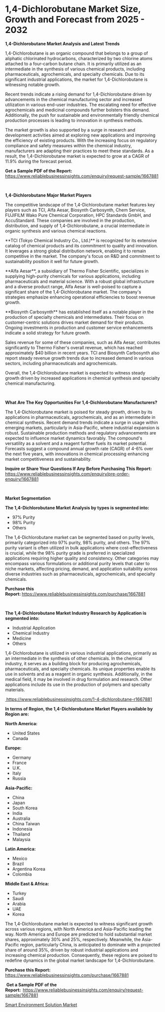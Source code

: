 <p><h1>1,4-Dichlorobutane Market Size, Growth and Forecast from 2025 - 2032</h1></p><p><strong>1,4-Dichlorobutane Market Analysis and Latest Trends</strong></p>
<p><p>1,4-Dichlorobutane is an organic compound that belongs to a group of aliphatic chlorinated hydrocarbons, characterized by two chlorine atoms attached to a four-carbon butane chain. It is primarily utilized as an intermediate in the synthesis of various chemical products, including pharmaceuticals, agrochemicals, and specialty chemicals. Due to its significant industrial applications, the market for 1,4-Dichlorobutane is witnessing notable growth.</p><p>Recent trends indicate a rising demand for 1,4-Dichlorobutane driven by advancements in the chemical manufacturing sector and increased utilization in various end-user industries. The escalating need for effective agrochemicals and medicinal compounds further bolsters this demand. Additionally, the push for sustainable and environmentally friendly chemical production processes is leading to innovation in synthesis methods.</p><p>The market growth is also supported by a surge in research and development activities aimed at exploring new applications and improving the efficiency of existing products. With the increasing focus on regulatory compliance and safety measures within the chemical industry, manufacturers are adapting their practices to meet these standards. As a result, the 1,4-Dichlorobutane market is expected to grow at a CAGR of 11.9% during the forecast period.</p></p>
<p><strong>Get a Sample PDF of the Report:&nbsp;</strong> <a href="https://www.reliablebusinessinsights.com/enquiry/request-sample/1667881?utm_campaign=3319&utm_medium=2&utm_source=Github&utm_content=ia&utm_term=23032025&utm_id=14-dichlorobutane">https://www.reliablebusinessinsights.com/enquiry/request-sample/1667881</a></p>
<p>&nbsp;</p>
<p><strong>1,4-Dichlorobutane Major Market Players</strong></p>
<p><p>The competitive landscape of the 1,4-Dichlorobutane market features key players such as TCI, Alfa Aesar, Biosynth Carbosynth, Chem Service, FUJIFILM Wako Pure Chemical Corporation, HPC Standards GmbH, and AccuStandard. These companies are involved in the production, distribution, and supply of 1,4-Dichlorobutane, a crucial intermediate in organic synthesis and various chemical reactions.</p><p>**TCI (Tokyo Chemical Industry Co., Ltd.)** is recognized for its extensive catalog of chemical products and its commitment to quality and innovation. It leverages a strong global distribution network, enabling it to remain competitive in the market. The company's focus on R&D and commitment to sustainability position it well for future growth.</p><p>**Alfa Aesar**, a subsidiary of Thermo Fisher Scientific, specializes in supplying high-purity chemicals for various applications, including pharmaceuticals and material science. With a robust global infrastructure and a diverse product range, Alfa Aesar is well-poised to capture a significant share of the 1,4-Dichlorobutane market. The company's strategies emphasize enhancing operational efficiencies to boost revenue growth.</p><p>**Biosynth Carbosynth** has established itself as a notable player in the production of specialty chemicals and intermediates. Their focus on customer-centric solutions drives market demand for their products. Ongoing investments in production and customer service enhancements indicate a solid strategy for future growth.</p><p>Sales revenue for some of these companies, such as Alfa Aesar, contributes significantly to Thermo Fisher's overall revenue, which has reached approximately $40 billion in recent years. TCI and Biosynth Carbosynth also report steady revenue growth trends due to increased demand in various sectors, including pharmaceuticals and agrochemicals. </p><p>Overall, the 1,4-Dichlorobutane market is expected to witness steady growth driven by increased applications in chemical synthesis and specialty chemical manufacturing.</p></p>
<p>&nbsp;</p>
<p><strong>What Are The Key Opportunities For 1,4-Dichlorobutane Manufacturers?</strong></p>
<p><p>The 1,4-Dichlorobutane market is poised for steady growth, driven by its applications in pharmaceuticals, agrochemicals, and as an intermediate in chemical synthesis. Recent demand trends indicate a surge in usage within emerging markets, particularly in Asia-Pacific, where industrial expansion is robust. Sustainable production methods and regulatory advancements are expected to influence market dynamics favorably. The compound's versatility as a solvent and a reagent further fuels its market potential. Forecasts suggest a compound annual growth rate (CAGR) of 4-6% over the next five years, with innovations in chemical processing enhancing market competitiveness and sustainability.</p></p>
<p><strong>Inquire or Share Your Questions If Any Before Purchasing This Report:</strong> <a href="https://www.reliablebusinessinsights.com/enquiry/pre-order-enquiry/1667881?utm_campaign=3319&utm_medium=2&utm_source=Github&utm_content=ia&utm_term=23032025&utm_id=14-dichlorobutane">https://www.reliablebusinessinsights.com/enquiry/pre-order-enquiry/1667881</a></p>
<p>&nbsp;</p>
<p><strong>Market Segmentation</strong></p>
<p><strong>The 1,4-Dichlorobutane Market Analysis by types is segmented into:</strong></p>
<p><ul><li>97% Purity</li><li>98% Purity</li><li>Others</li></ul></p>
<p><p>The 1,4-Dichlorobutane market can be segmented based on purity levels, primarily categorized into 97% purity, 98% purity, and others. The 97% purity variant is often utilized in bulk applications where cost-effectiveness is crucial, while the 98% purity grade is preferred in specialized applications requiring higher quality and consistency. Other categories may encompass various formulations or additional purity levels that cater to niche markets, affecting pricing, demand, and application suitability across diverse industries such as pharmaceuticals, agrochemicals, and specialty chemicals.</p></p>
<p><strong>Purchase this Report:&nbsp;</strong><a href="https://www.reliablebusinessinsights.com/purchase/1667881?utm_campaign=3319&utm_medium=2&utm_source=Github&utm_content=ia&utm_term=23032025&utm_id=14-dichlorobutane">https://www.reliablebusinessinsights.com/purchase/1667881</a></p>
<p>&nbsp;</p>
<p><strong>The 1,4-Dichlorobutane Market Industry Research by Application is segmented into:</strong></p>
<p><ul><li>Industrial Application</li><li>Chemical Industry</li><li>Medicine</li><li>Others</li></ul></p>
<p><p>1,4-Dichlorobutane is utilized in various industrial applications, primarily as an intermediate in the synthesis of other chemicals. In the chemical industry, it serves as a building block for producing agrochemicals, pharmaceuticals, and specialty chemicals. Its unique properties enable its use in solvents and as a reagent in organic synthesis. Additionally, in the medical field, it may be involved in drug formulation and research. Other applications include its use in the production of polymers and specialty materials.</p></p>
<p><a href="https://www.reliablebusinessinsights.com/1-4-dichlorobutane-r1667881?utm_campaign=3319&utm_medium=2&utm_source=Github&utm_content=ia&utm_term=23032025&utm_id=14-dichlorobutane">&nbsp;https://www.reliablebusinessinsights.com/1-4-dichlorobutane-r1667881</a></p>
<p><strong>In terms of Region, the 1,4-Dichlorobutane Market Players available by Region are:</strong></p>
<p>
    <p> <strong> North America: </strong>
        <ul>
            <li>United States</li>
            <li>Canada</li>
        </ul>
        </p> 
    <p> <strong> Europe: </strong>
        <ul>
            <li>Germany</li>
            <li>France</li>
            <li>U.K.</li>
            <li>Italy</li>
            <li>Russia</li>
        </ul>
        </p> 
    <p> <strong> Asia-Pacific: </strong>
        <ul>
            <li>China</li>
            <li>Japan</li>
            <li>South Korea</li>
            <li>India</li>
            <li>Australia</li>
            <li>China Taiwan</li>
            <li>Indonesia</li>
            <li>Thailand</li>
            <li>Malaysia</li>
        </ul>
        </p> 
    <p> <strong> Latin America: </strong>
        <ul>
            <li>Mexico</li>
            <li>Brazil</li>
            <li>Argentina Korea</li>
            <li>Colombia</li>
        </ul>
        </p> 
    <p> <strong> Middle East & Africa: </strong>
        <ul>
            <li>Turkey</li>
            <li>Saudi</li>
            <li>Arabia</li>
            <li>UAE</li>
            <li>Korea</li>
        </ul>
    </p>
    </p>
<p><p>The 1,4-Dichlorobutane market is expected to witness significant growth across various regions, with North America and Asia-Pacific leading the way. North America and Europe are predicted to hold substantial market shares, approximately 30% and 25%, respectively. Meanwhile, the Asia-Pacific region, particularly China, is anticipated to dominate with a projected share of around 35%, driven by robust industrial applications and increasing chemical production. Consequently, these regions are poised to redefine dynamics in the global market landscape for 1,4-Dichlorobutane.</p></p>
<p><strong>Purchase this Report: </strong><a href="https://www.reliablebusinessinsights.com/purchase/1667881?utm_campaign=3319&utm_medium=2&utm_source=Github&utm_content=ia&utm_term=23032025&utm_id=14-dichlorobutane">https://www.reliablebusinessinsights.com/purchase/1667881</a></p>
<p>&nbsp;<strong>Get a Sample PDF of the Report:&nbsp;&nbsp;</strong><a href="https://www.reliablebusinessinsights.com/enquiry/request-sample/1667881?utm_campaign=3319&utm_medium=2&utm_source=Github&utm_content=ia&utm_term=23032025&utm_id=14-dichlorobutane">https://www.reliablebusinessinsights.com/enquiry/request-sample/1667881</a></p>
<p><strong></strong></p>
<p><p><a href="https://github.com/wakerizaak8g/Market-Research-Report-List-1/blob/main/smart-environment-solution-market.md?utm_campaign=3319&utm_medium=2&utm_source=Github&utm_content=ia&utm_term=23032025&utm_id=14-dichlorobutane">Smart Environment Solution Market</a></p></p>